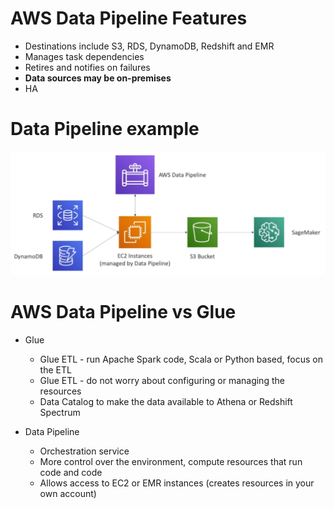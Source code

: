 # AWS Data Pipeline Features

* Destinations include S3, RDS, DynamoDB, Redshift and EMR
* Manages task dependencies
* Retires and notifies on failures
* **Data sources may be on-premises**
* HA

# Data Pipeline example

![01.png](./images/01.png)

# AWS Data Pipeline vs Glue

* Glue
  * Glue ETL - run Apache Spark code, Scala or Python based, focus on the ETL
  * Glue ETL - do not worry about configuring or managing the resources
  * Data Catalog to make the data available to Athena or Redshift Spectrum

* Data Pipeline
  * Orchestration service
  * More control over the environment, compute resources that run code and code
  * Allows access to EC2 or EMR instances (creates resources in your own account)